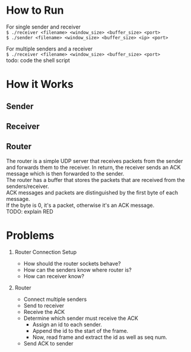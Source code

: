 # How to Run

For single sender and receiver<br>
`$ ./receiver <filename> <window_size> <buffer_size> <port>`<br>
`$ ./sender <filename> <window_size> <buffer_size> <ip> <port>`<br>

For multiple senders and a receiver<br>
`$ ./receiver <filename> <window_size> <buffer_size> <port>`<br>
todo: code the shell script

# How it Works
## Sender
## Receiver
## Router
<p>
    The router is a simple UDP server that receives packets from the sender and forwards them to the receiver. In return, the receiver sends an ACK message which is then forwarded to the sender.<br>
    The router has a buffer that stores the packets that are received from the senders/receiver.<br>
    ACK messages and packets are distinguished by the first byte of each message.<br>
    If the byte is 0, it's a packet, otherwise it's an ACK message.<br>
    TODO: explain RED
</p>

# Problems

1. Router Connection Setup<br>
    - How should the router sockets behave?<br>
    - How can the senders know where router is?<br>
    - How can receiver know?<br>
    

2. Router<br>
    - Connect multiple senders<br>
    - Send to receiver<br>
    - Receive the ACK<br>
    - Determine which sender must receive the ACK<br>
        - Assign an id to each sender.<br>
        - Append the id to the start of the frame.<br>
        - Now, read frame and extract the id as well as seq num.<br>
    - Send ACK to sender<br>
